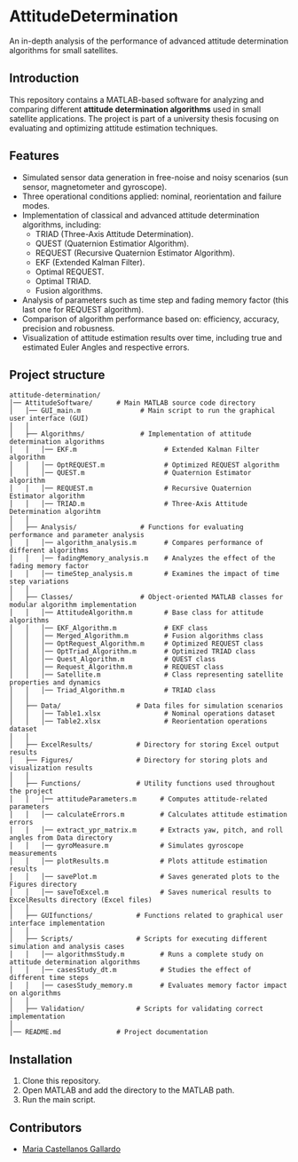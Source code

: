 # AttitudeDetermination
An in-depth analysis of the performance of advanced attitude determination algorithms for small satellites.

## Introduction
This repository contains a MATLAB-based software for analyzing and comparing different **attitude determination algorithms** used in small satellite applications. The project is part of a university thesis focusing on evaluating and optimizing attitude estimation techniques.

## Features
- Simulated sensor data generation in free-noise and noisy scenarios (sun sensor, magnetometer and gyroscope).
- Three operational conditions applied: nominal, reorientation and failure modes.
- Implementation of classical and advanced attitude determination algorithms, including:
  - TRIAD (Three-Axis Attitude Determination).
  - QUEST (Quaternion Estimatior Algorithm).
  - REQUEST (Recursive Quaternion Estimator Algorithm).
  - EKF (Extended Kalman Filter).
  - Optimal REQUEST.
  - Optimal TRIAD.
  - Fusion algorithms.
- Analysis of parameters such as time step and fading memory factor (this last one for REQUEST algorithm).
- Comparison of algorithm performance based on: efficiency, accuracy, precision and robusness.
- Visualization of attitude estimation results over time, including true and estimated Euler Angles and respective errors.

## Project structure
```plaintext
attitude-determination/
│── AttitudeSoftware/      # Main MATLAB source code directory
│   │── GUI_main.m               # Main script to run the graphical user interface (GUI)
│   │
│   ├── Algorithms/              # Implementation of attitude determination algorithms
│   │   │── EKF.m                      # Extended Kalman Filter algorithm
│   │   │── OptREQUEST.m               # Optimized REQUEST algorithm
│   │   │── QUEST.m                    # Quaternion Estimator algorithm
│   │   │── REQUEST.m                  # Recursive Quaternion Estimator algorithm
│   │   │── TRIAD.m                    # Three-Axis Attitude Determination algorihtm
│   │
│   ├── Analysis/                # Functions for evaluating performance and parameter analysis
│   │   │── algorithm_analysis.m       # Compares performance of different algorithms
│   │   │── fadingMemory_analysis.m    # Analyzes the effect of the fading memory factor
│   │   │── timeStep_analysis.m        # Examines the impact of time step variations
│   │
│   ├── Classes/                 # Object-oriented MATLAB classes for modular algorithm implementation
│   │   │── AttitudeAlgorithm.m        # Base class for attitude algorithms
│   │   │── EKF_Algorithm.m            # EKF class 
│   │   │── Merged_Algorithm.m         # Fusion algorithms class
│   │   │── OptRequest_Algorithm.m     # Optimized REQUEST class
│   │   │── OptTriad_Algorithm.m       # Optimized TRIAD class
│   │   │── Quest_Algorithm.m          # QUEST class
│   │   │── Request_Algorithm.m        # REQUEST class
│   │   │── Satellite.m                # Class representing satellite properties and dynamics
│   │   │── Triad_Algorithm.m          # TRIAD class
│   │
│   ├── Data/                   # Data files for simulation scenarios
│   │   │── Table1.xlsx                # Nominal operations dataset
│   │   │── Table2.xlsx                # Reorientation operations dataset
│   │
│   ├── ExcelResults/           # Directory for storing Excel output results
│   ├── Figures/                # Directory for storing plots and visualization results
│   │
│   ├── Functions/              # Utility functions used throughout the project
│   │   │── attitudeParameters.m      # Computes attitude-related parameters
│   │   │── calculateErrors.m         # Calculates attitude estimation errors
│   │   │── extract_ypr_matrix.m      # Extracts yaw, pitch, and roll angles from Data directory
│   │   │── gyroMeasure.m             # Simulates gyroscope measurements
│   │   │── plotResults.m             # Plots attitude estimation results
│   │   │── savePlot.m                # Saves generated plots to the Figures directory
│   │   │── saveToExcel.m             # Saves numerical results to ExcelResults directory (Excel files)
│   │
│   ├── GUIfunctions/           # Functions related to graphical user interface implementation
│   │
│   ├── Scripts/                # Scripts for executing different simulation and analysis cases
│   │   │── algorithmsStudy.m         # Runs a complete study on attitude determination algorithms
│   │   │── casesStudy_dt.m           # Studies the effect of different time steps
│   │   │── casesStudy_memory.m       # Evaluates memory factor impact on algorithms
│   │
│   ├── Validation/             # Scripts for validating correct implementation
│
│── README.md              # Project documentation
```

## Installation
1. Clone this repository.
2. Open MATLAB and add the directory to the MATLAB path.
3. Run the main script.

## Contributors
- [Maria Castellanos Gallardo](https://github.com/MCG811)
